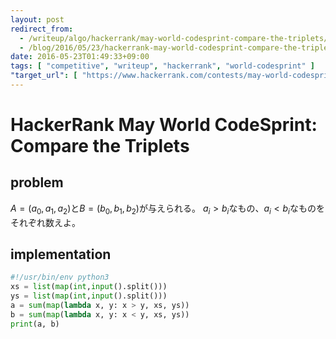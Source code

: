 ```yaml
---
layout: post
redirect_from:
  - /writeup/algo/hackerrank/may-world-codesprint-compare-the-triplets/
  - /blog/2016/05/23/hackerrank-may-world-codesprint-compare-the-triplets/
date: 2016-05-23T01:49:33+09:00
tags: [ "competitive", "writeup", "hackerrank", "world-codesprint" ]
"target_url": [ "https://www.hackerrank.com/contests/may-world-codesprint/challenges/compare-the-triplets" ]
---
```


# HackerRank May World CodeSprint: Compare the Triplets

## problem

$A = (a_0, a_1, a_2)$と$B = (b_0, b_1, b_2)$が与えられる。
$a_i \gt b_i$なもの、$a_i \lt b_i$なものをそれぞれ数えよ。

## implementation

``` python
#!/usr/bin/env python3
xs = list(map(int,input().split()))
ys = list(map(int,input().split()))
a = sum(map(lambda x, y: x > y, xs, ys))
b = sum(map(lambda x, y: x < y, xs, ys))
print(a, b)
```
